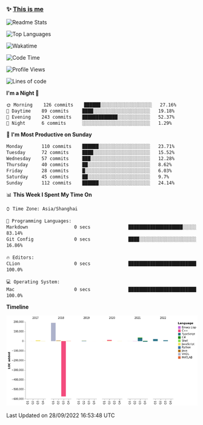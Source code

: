 <!--

**icyzeroice/icyzeroice** is a ✨ _special_ ✨ repository because its `README.md` (this file) appears on your GitHub profile.

Here are some ideas to get you started:

- 🔭 I’m currently working on ...
- 🌱 I’m currently learning ...
- 👯 I’m looking to collaborate on ...
- 🤔 I’m looking for help with ...
- 💬 Ask me about ...
- 📫 How to reach me: ...
- 😄 Pronouns: ...
- ⚡ Fun fact: ...

-->

### ✨ [This is me](https://shakugan.fandom.com/wiki/Serment)

![Readme Stats](https://github-readme-stats.vercel.app/api?username=icyzeroice)

![Top Languages](https://github-readme-stats.vercel.app/api/top-langs/?username=icyzeroice&exclude_repo=scutie2015-digimon&layout=compact&langs_count=5)

![Wakatime](https://github-readme-stats.vercel.app/api/wakatime?username=icyzeroice)

<!--START_SECTION:waka-->
![Code Time](http://img.shields.io/badge/Code%20Time-906%20hrs%205%20mins-blue)

![Profile Views](http://img.shields.io/badge/Profile%20Views-0-blue)

![Lines of code](https://img.shields.io/badge/From%20Hello%20World%20I%27ve%20Written--285%20Thousand%20lines%20of%20code-blue)

**I'm a Night 🦉** 

```text
🌞 Morning    126 commits    ██████░░░░░░░░░░░░░░░░░░░   27.16% 
🌆 Daytime    89 commits     ████░░░░░░░░░░░░░░░░░░░░░   19.18% 
🌃 Evening    243 commits    █████████████░░░░░░░░░░░░   52.37% 
🌙 Night      6 commits      ░░░░░░░░░░░░░░░░░░░░░░░░░   1.29%

```
📅 **I'm Most Productive on Sunday** 

```text
Monday       110 commits    ██████░░░░░░░░░░░░░░░░░░░   23.71% 
Tuesday      72 commits     ████░░░░░░░░░░░░░░░░░░░░░   15.52% 
Wednesday    57 commits     ███░░░░░░░░░░░░░░░░░░░░░░   12.28% 
Thursday     40 commits     ██░░░░░░░░░░░░░░░░░░░░░░░   8.62% 
Friday       28 commits     █░░░░░░░░░░░░░░░░░░░░░░░░   6.03% 
Saturday     45 commits     ██░░░░░░░░░░░░░░░░░░░░░░░   9.7% 
Sunday       112 commits    ██████░░░░░░░░░░░░░░░░░░░   24.14%

```


📊 **This Week I Spent My Time On** 

```text
⌚︎ Time Zone: Asia/Shanghai

💬 Programming Languages: 
Markdown                 0 secs              ████████████████████░░░░░   83.14% 
Git Config               0 secs              ████░░░░░░░░░░░░░░░░░░░░░   16.86%

🔥 Editors: 
CLion                    0 secs              █████████████████████████   100.0%

💻 Operating System: 
Mac                      0 secs              █████████████████████████   100.0%

```

**Timeline**

![Chart not found](https://raw.githubusercontent.com/icyzeroice/icyzeroice/main/charts/bar_graph.png) 


 Last Updated on 28/09/2022 16:53:48 UTC
<!--END_SECTION:waka-->

<!--

### Related
- https://github.com/abhisheknaiidu/awesome-github-profile-readme
- https://github.com/coderjojo/creative-profile-readme
- https://github.com/elangosundar/awesome-README-templates
- https://github.com/durgeshsamariya/awesome-github-profile-readme-templates
- https://github.com/anmol098/waka-readme-stats

-->
